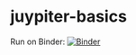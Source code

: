 # juypiter-basics

Run on Binder: [![Binder](https://mybinder.org/badge_logo.svg)](https://mybinder.org/v2/gh/oldpatricka/juypiter-basics/master?filepath=basics.ipynb)
